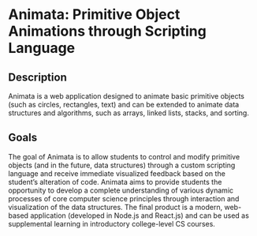 # Animata: Primitive Object Animations through Scripting Language

## Description
Animata is a web application designed to animate basic primitive objects (such as circles, rectangles, text) and can be extended to animate data structures and algorithms, such as arrays, linked lists, stacks, and sorting.

## Goals
The goal of Animata is to allow students to control and modify primitive objects (and in the future, data structures) through a custom scripting language and receive immediate visualized feedback based on the student’s alteration of code. Animata aims to provide students the opportunity to develop a complete understanding of various dynamic processes of core computer science principles through interaction and visualization of the data structures. The final product is a modern, web-based application (developed in Node.js and React.js) and can be used as supplemental learning in introductory college-level CS courses.
